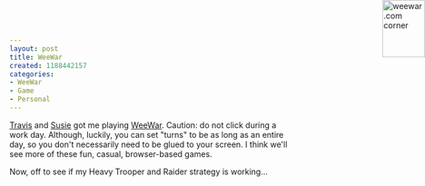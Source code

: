 ```yaml
--- 
layout: post
title: WeeWar
created: 1188442157
categories: 
- WeeWar
- Game
- Personal
---
```

<p><a href="http://www.hopstudios.com/nep/">Travis</a> and <a href="http://www.unfavorablepink.com/">Susie</a> got me playing <a href="http://weewar.com?referrer=boris">WeeWar</a>. Caution: do not click during a work day. Although, luckily, you can set "turns" to be as long as an entire day, so you don't necessarily need to be glued to your screen. I think we'll see more of these fun, casual, browser-based games.</p>

<p>Now, off to see if my Heavy Trooper and Raider strategy is working...</p>

<div id="weewarCorner" style="position:absolute; top:0px; right:0px; z-index:99;"><a href="http://weewar.com?referrer=boris" title="Have a little war at Weewar.com"><img style="border-width:0px;" src="http://blog.weewar.com/images/weewar_corner_1.gif" width="75px" height="101px" alt="weewar.com corner"/></a></div>
<!--break-->
